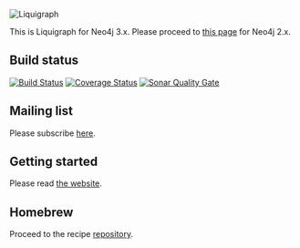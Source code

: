![Liquigraph](http://liquigraph.github.io/images/liquigraph-logo.png)

This is Liquigraph for Neo4j 3.x.
Please proceed to [this page](https://github.com/liquigraph/liquigraph/tree/2.x) for Neo4j 2.x.

## Build status

[![Build Status](https://travis-ci.org/liquigraph/liquigraph.png?branch=master)](https://travis-ci.org/liquigraph/liquigraph)
[![Coverage Status](https://coveralls.io/repos/github/liquigraph/liquigraph/badge.svg?branch=master)](https://coveralls.io/github/liquigraph/liquigraph?branch=master)
[![Sonar Quality Gate](https://sonarcloud.io/api/badges/gate?key=liquigraph)](https://sonarcloud.io/dashboard?id=liquigraph)


## Mailing list

Please subscribe [here](https://groups.google.com/forum/?hl=en-GB#!forum/liquigraph-dev).

## Getting started

Please read [the website](http://liquigraph.github.io/).

## Homebrew

Proceed to the recipe [repository](https://www.github.com/liquigraph/homebrew-liquigraph/).
